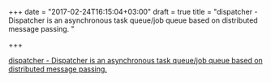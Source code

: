+++
date = "2017-02-24T16:15:04+03:00"
draft = true
title = "dispatcher - Dispatcher is an asynchronous task queue/job queue based on distributed message passing. "

+++

<p><a href="https://t.co/M3bYHpLaAH">dispatcher - Dispatcher is an asynchronous task queue/job queue based on distributed message passing. </a></p>
